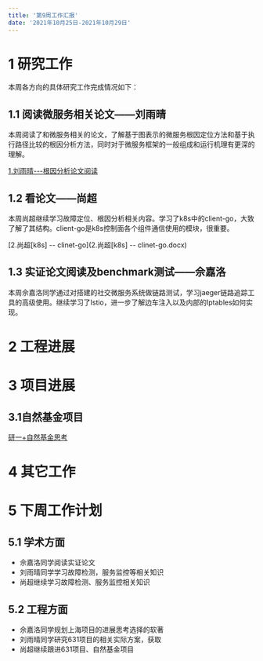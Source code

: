 ```yaml
---
title: '第9周工作汇报'
date: '2021年10月25日-2021年10月29日'
---
```


<!-- 只允许使用一级标题和二级标题 -->

# 1 研究工作

本周各方向的具体研究工作完成情况如下：

## 1.1 阅读微服务相关论文——刘雨晴

本周阅读了和微服务相关的论文，了解基于图表示的微服务根因定位方法和基于执行路径比较的根因分析方法，同时对于微服务框架的一般组成和运行机理有更深的理解。

[1.刘雨晴---根因分析论文阅读](1.刘雨晴---根因分析论文阅读.docx)

## 1.2 看论文——尚超

本周尚超继续学习故障定位、根因分析相关内容。学习了k8s中的client-go，大致了解了其结构。client-go是k8s控制面各个组件通信使用的模块，很重要。

[2.尚超[k8s] -- clinet-go](2.尚超[k8s] -- clinet-go.docx)

## 1.3 实证论文阅读及benchmark测试——佘嘉洛

本周佘嘉洛同学通过对搭建的社交微服务系统做链路测试，学习jaeger链路追踪工具的高级使用。继续学习了Istio，进一步了解边车注入以及内部的Iptables如何实现。

# 2 工程进展

# 3 项目进展

## 3.1自然基金项目

[研一+自然基金思考](3.研一+自然基金思考.docx)

# 4 其它工作

# 5 下周工作计划

## 5.1 学术方面

* 佘嘉洛同学阅读实证论文
* 刘雨晴同学学习故障检测，服务监控等相关知识
* 尚超继续学习故障检测、服务监控相关知识

## 5.2 工程方面

* 佘嘉洛同学规划上海项目的进展思考选择的软著
* 刘雨晴同学研究631项目的相关实际方案，获取
* 尚超继续跟进631项目、自然基金项目
